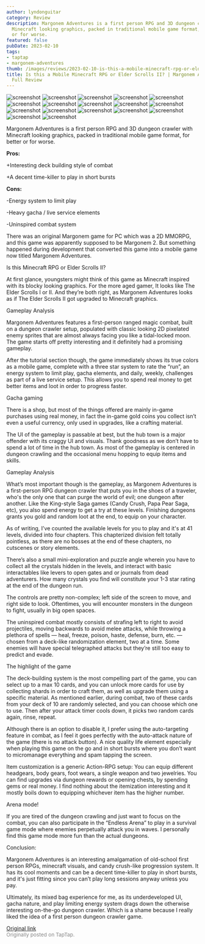 ```yaml
---
author: lyndonguitar
category: Review
description: Margonem Adventures is a first person RPG and 3D dungeon crawler with
  Minecraft looking graphics, packed in traditional mobile game format, for better
  or for worse.
featured: false
pubDate: 2023-02-10
tags:
- taptap
- margonem-adventures
thumb: /images/reviews/2023-02-10-is-this-a-mobile-minecraft-rpg-or-elder-scrolls-ii--margonem-adventures---full-review-0.avif
title: Is this a Mobile Minecraft RPG or Elder Scrolls II? | Margonem Adventures -
  Full Review
---
```


<div class="gallery">
  <img src="/images/reviews/2023-02-10-is-this-a-mobile-minecraft-rpg-or-elder-scrolls-ii--margonem-adventures---full-review-0.avif" alt="screenshot" />
  <img src="/images/reviews/2023-02-10-is-this-a-mobile-minecraft-rpg-or-elder-scrolls-ii--margonem-adventures---full-review-1.avif" alt="screenshot" />
  <img src="/images/reviews/2023-02-10-is-this-a-mobile-minecraft-rpg-or-elder-scrolls-ii--margonem-adventures---full-review-2.avif" alt="screenshot" />
  <img src="/images/reviews/2023-02-10-is-this-a-mobile-minecraft-rpg-or-elder-scrolls-ii--margonem-adventures---full-review-3.avif" alt="screenshot" />
  <img src="/images/reviews/2023-02-10-is-this-a-mobile-minecraft-rpg-or-elder-scrolls-ii--margonem-adventures---full-review-4.avif" alt="screenshot" />
  <img src="/images/reviews/2023-02-10-is-this-a-mobile-minecraft-rpg-or-elder-scrolls-ii--margonem-adventures---full-review-5.avif" alt="screenshot" />
  <img src="/images/reviews/2023-02-10-is-this-a-mobile-minecraft-rpg-or-elder-scrolls-ii--margonem-adventures---full-review-6.avif" alt="screenshot" />
  <img src="/images/reviews/2023-02-10-is-this-a-mobile-minecraft-rpg-or-elder-scrolls-ii--margonem-adventures---full-review-7.avif" alt="screenshot" />
  <img src="/images/reviews/2023-02-10-is-this-a-mobile-minecraft-rpg-or-elder-scrolls-ii--margonem-adventures---full-review-8.avif" alt="screenshot" />
  <img src="/images/reviews/2023-02-10-is-this-a-mobile-minecraft-rpg-or-elder-scrolls-ii--margonem-adventures---full-review-9.avif" alt="screenshot" />
  <img src="/images/reviews/2023-02-10-is-this-a-mobile-minecraft-rpg-or-elder-scrolls-ii--margonem-adventures---full-review-10.avif" alt="screenshot" />
  <img src="/images/reviews/2023-02-10-is-this-a-mobile-minecraft-rpg-or-elder-scrolls-ii--margonem-adventures---full-review-11.avif" alt="screenshot" />
  <img src="/images/reviews/2023-02-10-is-this-a-mobile-minecraft-rpg-or-elder-scrolls-ii--margonem-adventures---full-review-12.avif" alt="screenshot" />
  <img src="/images/reviews/2023-02-10-is-this-a-mobile-minecraft-rpg-or-elder-scrolls-ii--margonem-adventures---full-review-13.avif" alt="screenshot" />
  <img src="/images/reviews/2023-02-10-is-this-a-mobile-minecraft-rpg-or-elder-scrolls-ii--margonem-adventures---full-review-14.avif" alt="screenshot" />
  <img src="/images/reviews/2023-02-10-is-this-a-mobile-minecraft-rpg-or-elder-scrolls-ii--margonem-adventures---full-review-15.avif" alt="screenshot" />
  <img src="/images/reviews/2023-02-10-is-this-a-mobile-minecraft-rpg-or-elder-scrolls-ii--margonem-adventures---full-review-16.avif" alt="screenshot" />
</div>

Margonem Adventures is a first person RPG and 3D dungeon crawler with Minecraft looking graphics, packed in traditional mobile game format, for better or for worse.


**Pros:**


+Interesting deck building style of combat

+A decent time-killer to play in short bursts


**Cons:**


-Energy system to limit play

-Heavy gacha / live service elements

-Uninspired combat system

There was an original Margonem game for PC which was a 2D MMORPG, and this game was apparently supposed to be Margonem 2. But something happened during development that converted this game into a mobile game now titled Margonem Adventures.

Is this Minecraft RPG or Elder Scrolls II?

At first glance, youngsters might think of this game as Minecraft inspired with its blocky looking graphics. For the more aged gamer, It looks like The Elder Scrolls I or II. And they’re both right, as Margonem Adventures looks as if The Elder Scrolls II got upgraded to Minecraft graphics.

Gameplay Analysis

Margonem Adventures features a first-person ranged magic combat, built on a dungeon crawler setup, populated with classic looking 2D pixelated enemy sprites that are almost always facing you like a tidal-locked moon. The game starts off pretty interesting and it definitely had a promising gameplay.

After the tutorial section though, the game immediately shows its true colors as a mobile game, complete with a three star system to rate the “run”, an energy system to limit play, gacha elements, and daily, weekly, challenges as part of a live service setup. This allows you to spend real money to get better items and loot in order to progress faster.

Gacha gaming

There is a shop, but most of the things offered are mainly in-game purchases using real money, in fact the in-game gold coins you collect isn’t even a useful currency, only used in upgrades, like a crafting material.

The UI of the gameplay is passable at best, but the hub town is a major offender with its craggy UI and visuals. Thank goodness as we don’t have to spend a lot of time in the hub town. As most of the gameplay is centered in dungeon crawling and the occasional menu hopping to equip items and skills.

Gameplay Analysis

What’s most important though is the gameplay, as Margonem Adventures is a first-person RPG dungeon crawler that puts you in the shoes of a traveler, who's the only one that can purge the world of evil; one dungeon after another. Like the King-style Saga games (Candy Crush, Papa Pear Saga, etc), you also spend energy to get a try at these levels. Finishing dungeons grants you gold and random loot at the end, to equip on your character.

As of writing, I’ve counted the available levels for you to play and it's at 41 levels, divided into four chapters. This chapterized division felt totally pointless, as there are no bosses at the end of these chapters, no cutscenes or story elements.

There’s also a small mini-exploration and puzzle angle wherein you have to collect all the crystals hidden in the levels, and interact with basic interactables like levers to open gates and or journals from dead adventurers. How many crystals you find will constitute your 1-3 star rating at the end of the dungeon run.

The controls are pretty non-complex; left side of the screen to move, and right side to look. Oftentimes, you will encounter monsters in the dungeon to fight, usually in big open spaces.

The uninspired combat mostly consists of strafing left to right to avoid projectiles, moving backwards to avoid melee attacks, while throwing a plethora of spells — heal, freeze, poison, haste, defense, burn, etc. — chosen from a deck-like randomization element, two at a time. Some enemies will have special telegraphed attacks but they’re still too easy to predict and evade.

The highlight of the game

The deck-building system is the most compelling part of the game, you can select up to a max 10 cards, and you can unlock more cards for use by collecting shards in order to craft them, as well as upgrade them using a specific material. As mentioned earlier, during combat, two of these cards from your deck of 10 are randomly selected, and you can choose which one to use. Then after your attack timer cools down, it picks two random cards again, rinse, repeat.

Although there is an option to disable it, I prefer using the auto-targeting feature in combat, as I feel it goes perfectly with the auto-attack nature of the game (there is no attack button). A nice quality life element especially when playing this game on the go and in short bursts where you don’t want to micromanage everything and spam tapping the screen.

Item customization is a generic Action-RPG setup: You can equip different headgears, body gears, foot wears, a single weapon and two jewelries. You can find upgrades via dungeon rewards or opening chests, by spending gems or real money. I find nothing about the itemization interesting and it mostly boils down to equipping whichever item has the higher number.

Arena mode!

If you are tired of the dungeon crawling and just want to focus on the combat, you can also participate in the “Endless Arena” to play in a survival game mode where enemies perpetually attack you in waves. I personally find this game mode more fun than the actual dungeons.

Conclusion:

Margonem Adventures is an interesting amalgamation of old-school first person RPGs, minecraft visuals, and candy crush-like progression system. It has its cool moments and can be a decent time-killer to play in short bursts, and it's just fitting since you can’t play long sessions anyway unless you pay.

Ultimately, its mixed bag experience for me, as its underdeveloped UI, gacha nature, and play limiting energy system drags down the otherwise interesting on-the-go dungeon crawler. Which is a shame because I really liked the idea of a first person dungeon crawler game.

[Original link](https://www.taptap.io/post/4492617)<br><span style="font-size: 0.95em; color: #888;">Originally posted on TapTap.</span>